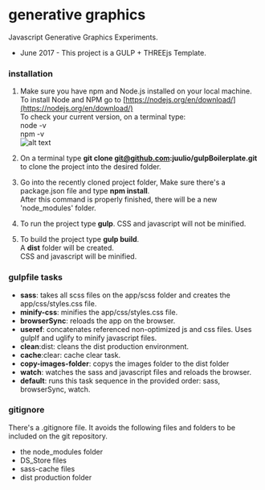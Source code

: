 # generative graphics
Javascript Generative Graphics Experiments.

* June 2017 - This project is a GULP + THREEjs Template.

### installation

1. Make sure you have npm and Node.js installed on your local machine.  
To install Node and NPM go to [https://nodejs.org/en/download/](https://nodejs.org/en/download/)  
To check your current version, on a terminal type:  
node -v  
npm -v  
![alt text](https://raw.githubusercontent.com/juulio/generative-graphics/master/app/assets/img/nodeNpmGulpversion.png "Node Npm Gulp Version")

2. On a terminal type **git clone git@github.com:juulio/gulpBoilerplate.git** to clone the project into the desired folder.

3. Go into the recently cloned project folder, Make sure there's a package.json file and type **npm install**.  
After this command is properly finished, there will be a new 'node_modules' folder.

4. To run the project type **gulp**.
CSS and javascript will not be minified.

5. To build the project type **gulp build**.  
A **dist** folder will be created.  
CSS and javascript will be minified.

### gulpfile tasks
* **sass**: takes all scss files on the app/scss folder and creates the app/css/styles.css file.
* **minify-css**: minifies the app/css/styles.css file.
* **browserSync**: reloads the app on the browser.
* **useref**: concatenates referenced non-optimized js and css files. Uses gulpIf and uglify to minify javascript files.
* **clean**:dist: cleans the dist production environment.
* **cache**:clear: cache clear task.
* **copy-images-folder**: copys the images folder to the dist folder
* **watch**: watches the sass and javascript files and reloads the browser.
* **default**: runs this task sequence in the provided order: sass, browserSync, watch.

### gitignore
There's a .gitignore file. It avoids the following files and folders to be included on the git repository.
* the node_modules folder
* DS_Store files
* sass-cache files
* dist production folder